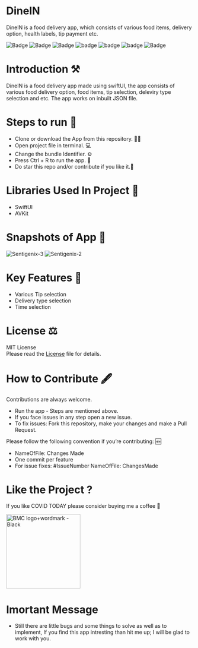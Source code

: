 # DineIN
DineIN is a food delivery app, which consists of various food items, delivery option, health labels, tip payment etc.

![Badge](https://img.shields.io/badge/License-MIT-yellow) 
![Badge](https://img.shields.io/badge/Language-SwiftUI-pink) 
![Badge](https://img.shields.io/badge/Xcode-12.1-green)
![badge](https://img.shields.io/badge/Swift-UI-red)
![badge](https://img.shields.io/badge/iOS-14.1-blue)
![badge](https://img.shields.io/badge/Platfrom-iOS-orange)
![Badge](https://img.shields.io/badge/FoodDelivery-Application-yellowgreen)

# Introduction ⚒  
DineIN is a food delivery app made using swiftUI, the app consists of various food delivery option, food items, tip selection, deleviry type selection and etc. The app 
works on inbuilt JSON file.  

# Steps to run 📲

* Clone or download the App from this repository. 👩‍💻
* Open project file in terminal. 💻
* Change the bundle Identifier. ⚙️
* Press Ctrl + R to run the app. 📲
* Do star this repo and/or contribute if you like it.🙂 

# Libraries Used In Project 📒 

* SwiftUI
* AVKit

# Snapshots of App 📸

![Sentigenix-3](https://user-images.githubusercontent.com/56252259/98069618-30043d80-1e85-11eb-8e17-2eabcae9e325.png)
![Sentigenix-2](https://user-images.githubusercontent.com/56252259/98069614-2e3a7a00-1e85-11eb-880c-bb40aca45d8e.png)

# Key Features 🔐
* Various Tip selection
* Delivery type selection
* Time selection

# License ⚖️  

MIT License<br> Please read the [License](https://github.com/gokulnair2001/DineIN/blob/main/LICENSE) file for details.

# How to Contribute 🖋 
Contributions are always welcome.
* Run the app - Steps are mentioned above.
* If you face issues in any step open a new issue.
* To fix issues: Fork this repository, make your changes and make a Pull Request. 

Please follow the following convention if you’re contributing: 🆕

* NameOfFile: Changes Made
* One commit per feature
* For issue fixes: #IssueNumber NameOfFile: ChangesMade

# Like the Project ?
If you like COVID TODAY please consider buying me a coffee 🥰

[<img width="200" alt="BMC logo+wordmark - Black" src="https://user-images.githubusercontent.com/56252259/98195548-0c55fb80-1f48-11eb-8293-02131a0d908c.png">](https://www.buymeacoffee.com/gokulnair)

# Imortant Message 

* Still there are little bugs and some things to solve as well as to implement, If you find this app intresting than hit me up; I will be
glad to work with you.

